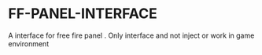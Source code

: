 # FF-PANEL-INTERFACE
A interface for free fire panel . Only interface and not inject or work in game environment
